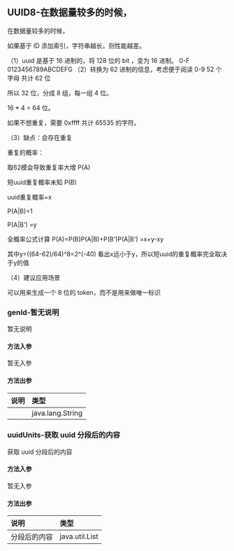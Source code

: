 ## UUID8-在数据量较多的时候，

在数据量较多的时候，

如果基于 ID 添加索引，字符串越长，则性能越差。

（1）uuid 是基于 16 进制的，将 128 位的 bit ，变为 16 进制。
 0-F   0123456789ABCDEFG
 （2）转换为 62 进制的信息，考虑便于阅读
 0-9  52 个字母 共计 62 位

 所以 32 位，分成 8 组，每一组 4 位。

 16 * 4 = 64 位。

 如果不想重复，需要 0xffff 共计 65535 的字符。

（3）缺点：会存在重复

重复的概率：

取62模会导致重复率大增 P(A)

短uuid重复概率未知 P(B)

uuid重复概率=x

P(A|B)=1

P(A|B') =y

全概率公式计算 P(A)=P(B)P(A|B)+P(B')P(A|B') =x+y-xy

其中y=((64-62)/64)^8=2^(-40) 看出x远小于y，所以短uuid的重复概率完全取决于y的值

（4）建议应用场景

可以用来生成一个 8 位的 token，而不是用来做唯一标识

### genId-暂无说明

暂无说明

#### 方法入参

暂无入参

#### 方法出参

| 说明 | 类型 |
|:---|:---|
|  | java.lang.String |

### uuidUnits-获取 uuid 分段后的内容

获取 uuid 分段后的内容

#### 方法入参

暂无入参

#### 方法出参

| 说明 | 类型 |
|:---|:---|
| 分段后的内容 | java.util.List |




